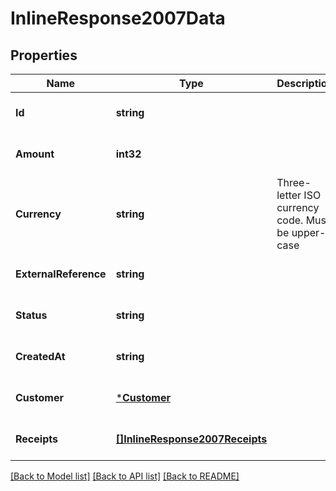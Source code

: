 # InlineResponse2007Data

## Properties
Name | Type | Description | Notes
------------ | ------------- | ------------- | -------------
**Id** | **string** |  | [optional] [default to null]
**Amount** | **int32** |  | [optional] [default to null]
**Currency** | **string** | Three-letter ISO currency code. Must be upper-case | [optional] [default to null]
**ExternalReference** | **string** |  | [optional] [default to null]
**Status** | **string** |  | [optional] [default to null]
**CreatedAt** | **string** |  | [optional] [default to null]
**Customer** | [***Customer**](Customer.md) |  | [optional] [default to null]
**Receipts** | [**[]InlineResponse2007Receipts**](inline_response_200_7_receipts.md) |  | [optional] [default to null]

[[Back to Model list]](../README.md#documentation-for-models) [[Back to API list]](../README.md#documentation-for-api-endpoints) [[Back to README]](../README.md)

